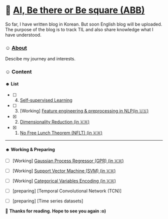 # 🦷 [AI, Be there or Be square (ABB)](https://soyounson.github.io/)

So far, I have written blog in Korean. But soon English blog will be uploaded. The purpose of the blog is to track TIL and also share knowledge what I have understood. 


### ☺︎ [About](https://soyounson.github.io/about/)
Descibe my journey and interests. 

### ☺︎ Content 
#### ☻ List
- [ ] 4. [Self-supervised Learning](https://github.com/soyounson/soyounson.github.io/edit/master/_posts/2022-6-3-SSL.md)
- [ ] 3. [Working] [Feature engineering & preprocessing in NLP(in :us:)](https://soyounson.github.io/NLP_FE/)
- [x] 2. [Dimensionality Reduction (in :kr:)](https://soyounson.github.io/DR/)
- [x] 1. [No Free Lunch Theorem (NFLT) (in :kr:)](https://soyounson.github.io/NFLT/)

-----------------------------------------------
#### ☻ Working & Preparing 
- [ ] [Working] [Gaussian Process Regressor (GPR) (in 🇰🇷)](https://soyounson.github.io/GPR/)
- [ ] [Working] [Support Vector Machine (SVM) (in :kr:)](https://soyounson.github.io/SVM/)
- [ ] [Working] [Categorical Variables Encoding (in :kr:)](https://soyounson.github.io/Encoding/)

- [ ] [preparing] [Temporal Convolutional Network (TCN)]
- [ ] [preparing] [Time series datasets]

🌺 **Thanks for reading. Hope to see you again :o)**
